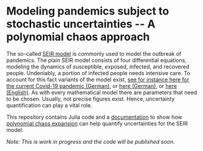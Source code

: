 # Modeling pandemics subject to stochastic uncertainties -- A polynomial chaos approach

The so-called [SEIR model](https://epubs.siam.org/doi/abs/10.1137/s0036144500371907) is commonly used to model the outbreak of pandemics.
The plain SEIR model consists of four differential equations, modeling the dynamics of *s*usceptible, *e*xposed, *i*nfected, and *r*ecovered people.
Undeniably, a portion of infected people needs intensive care.
To account for this fact variants of the model exist, [see for instance here for the current Covid-19 pandemic (German)](https://www.dgepi.de/assets/Stellungnahmen/Stellungnahme2020Corona_DGEpi-21032020-v2.pdf), or [here (German)](https://www.rki.de/DE/Content/InfAZ/N/Neuartiges_Coronavirus/Modellierung_Deutschland.pdf?__blob=publicationFile), or [here (English)](https://www.imperial.ac.uk/media/imperial-college/medicine/sph/ide/gida-fellowships/Imperial-College-COVID19-NPI-modelling-16-03-2020.pdf).
As with every mathematical model there are parameters that need to be chosen.
Usually, not precise figures exist.
Hence, uncertainty quantification can play a vital role.

This repository contains Julia code and a [documentation](doc/doc.pdf) to show how [polynomial chaos expansion](https://en.wikipedia.org/wiki/Polynomial_chaos) can help quantify uncertainties for the SEIR model.

*Note: This is work in progress and the code will be published soon.* 
